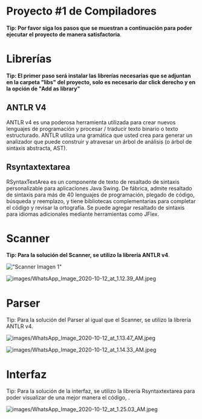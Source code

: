 # Proyecto #1 de Compiladores

**Tip: Por favor siga los pasos que se muestran a continuación para poder ejecutar el proyecto de manera satisfactoria**. 

# Librerías

**Tip: El primer paso será instalar las librerías necesarias que se adjuntan en la carpeta "libs" del proyecto, solo es necesario dar click derecho y en la opción de "Add as library"**

## ANTLR V4

ANTLR v4 es una poderosa herramienta utilizada para crear nuevos lenguajes de programación y procesar / traducir texto binario o texto estructurado. ANTLR utiliza una gramática que usted crea para generar un analizador que puede construir y atravesar un árbol de análisis (o árbol de sintaxis abstracta, AST).

## Rsyntaxtextarea

RSyntaxTextArea es un componente de texto de resaltado de sintaxis personalizable para aplicaciones Java Swing. De fábrica, admite resaltado de sintaxis para más de 40 lenguajes de programación, plegado de código, búsqueda y reemplazo, y tiene bibliotecas complementarias para completar el código y revisar la ortografía. Se puede agregar resaltado de sintaxis para idiomas adicionales mediante herramientas como JFlex.

# Scanner

**Tip: Para la solución del Scanner, se utilizo la librería ANTLR v4**.

!["Scanner Imagen 1"](images/WhatsApp_Image_2020-10-12_at_1.11.36_AM.jpeg)

![images/WhatsApp_Image_2020-10-12_at_1.12.39_AM.jpeg](Proyecto%20#1%20de%20Compiladores%20b98dc3bba0644d53ac678f5e03d418a2/WhatsApp_Image_2020-10-12_at_1.12.39_AM.jpeg)

# Parser

Tip: Para la solución del Parser al igual que el Scanner, se utilizo la librería ANTLR v4.

![images/WhatsApp_Image_2020-10-12_at_1.13.47_AM.jpeg](Proyecto%20#1%20de%20Compiladores%20b98dc3bba0644d53ac678f5e03d418a2/WhatsApp_Image_2020-10-12_at_1.13.47_AM.jpeg)

![images/WhatsApp_Image_2020-10-12_at_1.14.33_AM.jpeg](Proyecto%20#1%20de%20Compiladores%20b98dc3bba0644d53ac678f5e03d418a2/WhatsApp_Image_2020-10-12_at_1.14.33_AM.jpeg)

# Interfaz

Tip: Para la solución de la interfaz, se utilizo la librería Rsyntaxtextarea para poder visualizar de una mejor manera el código, .

![images/WhatsApp_Image_2020-10-12_at_1.25.03_AM.jpeg](Proyecto%20#1%20de%20Compiladores%20b98dc3bba0644d53ac678f5e03d418a2/WhatsApp_Image_2020-10-12_at_1.25.03_AM.jpeg)
